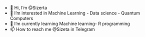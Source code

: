 - 👋 Hi, I’m @Sizerta
- 👀 I’m interested in Machine Learning - Data science - Quantum Computers
- 🌱 I’m currently learning Machine learning- R programming
- 📫 How to reach me @Sizeta in Telegram

<!---
Sizerta/Sizerta is a ✨ special ✨ repository because its `README.md` (this file) appears on your GitHub profile.
You can click the Preview link to take a look at your changes.
--->
